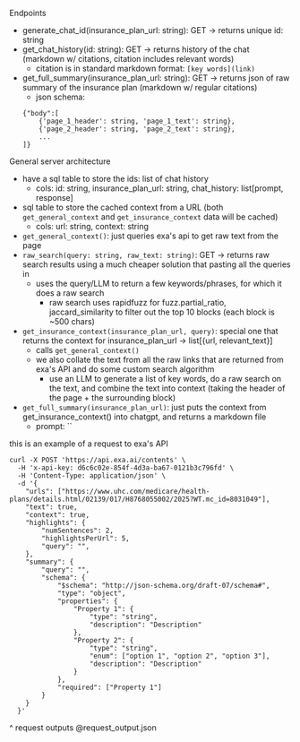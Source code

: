 Endpoints
- generate_chat_id(insurance_plan_url: string): GET -> returns unique id: string
- get_chat_history(id: string): GET -> returns history of the chat (markdown w/ citations, citation includes relevant words)
    - citation is in standard markdown format: `[key words](link)`
- get_full_summary(insurance_plan_url: string): GET -> returns json of raw summary of the insurance plan (markdown w/ regular citations)
    - json schema: 
    ```
    {"body":[
        {'page_1_header': string, 'page_1_text': string},
        {'page_2_header': string, 'page_2_text': string},
        ...
    ]}
    ```

General server architecture
- have a sql table to store the ids: list of chat history
    - cols: id: string, insurance_plan_url: string, chat_history: list[prompt, response]
- sql table to store the cached context from a URL (both `get_general_context` and `get_insurance_context` data will be cached)
    - cols: url: string, context: string
- `get_general_context()`: just queries exa's api to get raw text from the page
- `raw_search(query: string, raw_text: string)`: GET -> returns raw search results using a much cheaper solution that pasting all the queries in
    - uses the query/LLM to return a few keywords/phrases, for which it does a raw search
        - raw search uses rapidfuzz for fuzz.partial_ratio, jaccard_similarity to filter out the top 10 blocks (each block is ~500 chars)
- `get_insurance_context(insurance_plan_url, query)`: special one that returns the context for insurance_plan_url -> list[{url, relevant_text}]
    - calls `get_general_context()`
    - we also collate the text from all the raw links that are returned from exa's API and do some custom search algorithm
        - use an LLM to generate a list of key words, do a raw search on the text, and combine the text into context (taking the header of the page + the surrounding block)
- `get_full_summary(insurance_plan_url)`: just puts the context from get_insurance_context() into chatgpt, and returns a markdown file
    - prompt: ``



this is an example of a request to exa's API
```
curl -X POST 'https://api.exa.ai/contents' \
  -H 'x-api-key: d6c6c02e-854f-4d3a-ba67-0121b3c796fd' \
  -H 'Content-Type: application/json' \
  -d '{
    "urls": ["https://www.uhc.com/medicare/health-plans/details.html/02139/017/H8768055002/2025?WT.mc_id=8031049"],
    "text": true,
    "context": true,
    "highlights": {
        "numSentences": 2,
        "highlightsPerUrl": 5,
        "query": "",
    },
    "summary": {
        "query": "",
        "schema": {
            "$schema": "http://json-schema.org/draft-07/schema#",
            "type": "object",
            "properties": {
                "Property 1": {
                    "type": "string",
                    "description": "Description"
                },
                "Property 2": {
                    "type": "string",
                    "enum": ["option 1", "option 2", "option 3"],
                    "description": "Description"
                }
            },
            "required": ["Property 1"]
        }
    }
  }'
```
^ request outputs @request_output.json